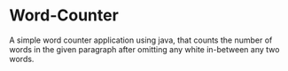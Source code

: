 # Word-Counter
A simple word counter application using java, that counts the number of words in the given paragraph after omitting any white in-between any two words.
